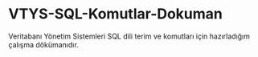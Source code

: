 # VTYS-SQL-Komutlar-Dokuman
 Veritabanı Yönetim Sistemleri SQL dili terim ve komutları için hazırladığım çalışma dökümanıdır.
